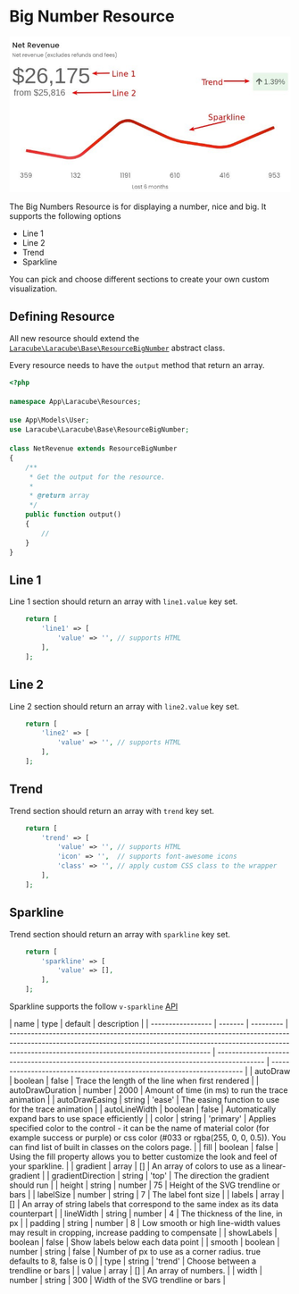 # Big Number Resource

![Big Number Sections](../assets/big-number.png)

The Big Numbers Resource is for displaying a number, nice and big. It supports the following options

- Line 1
- Line 2
- Trend
- Sparkline

You can pick and choose different sections to create your own custom visualization.

## Defining Resource

All new resource should extend the
[`Laracube\Laracube\Base\ResourceBigNumber`](https://github.com/laracube/laracube/blob/master/src/Base/ResourceBigNumber.php)
abstract class.

Every resource needs to have the `output` method that return an array.

```php
<?php

namespace App\Laracube\Resources;

use App\Models\User;
use Laracube\Laracube\Base\ResourceBigNumber;

class NetRevenue extends ResourceBigNumber
{
    /**
     * Get the output for the resource.
     *
     * @return array
     */
    public function output()
    {
        //
    }
}
```

## Line 1

Line 1 section should return an array with `line1.value` key set.

```php
    return [
        'line1' => [
            'value' => '', // supports HTML
        ],
    ];
```

## Line 2

Line 2 section should return an array with `line2.value` key set.

```php
    return [
        'line2' => [
            'value' => '', // supports HTML
        ],
    ];
```

## Trend

Trend section should return an array with `trend` key set.

```php
    return [
        'trend' => [
            'value' => '', // supports HTML
            'icon' => '',  // supports font-awesome icons
            'class' => '', // apply custom CSS class to the wrapper
        ],
    ];
```

## Sparkline

Trend section should return an array with `sparkline` key set.

```php
    return [
        'sparkline' => [
            'value' => [],
        ],
    ];
```

Sparkline supports the follow `v-sparkline` [API](https://vuetifyjs.com/en/api/v-sparkline/)

| name              | type    | default   | description                                                                                                                                                                                                          |
| ----------------- | ------- | --------- | -------------------------------------------------------------------------------------------------------------------------------------------------------------------------------------------------------------------- | ------------------------------------------------------------------------------------------- | ---------------------------------------------------------------------- |
| autoDraw          | boolean | false     | Trace the length of the line when first rendered                                                                                                                                                                     |
| autoDrawDuration  | number  | 2000      | Amount of time (in ms) to run the trace animation                                                                                                                                                                    |
| autoDrawEasing    | string  | 'ease'    | The easing function to use for the trace animation                                                                                                                                                                   |
| autoLineWidth     | boolean | false     | Automatically expand bars to use space efficiently                                                                                                                                                                   |
| color             | string  | 'primary' | Applies specified color to the control - it can be the name of material color (for example success or purple) or css color (#033 or rgba(255, 0, 0, 0.5)). You can find list of built in classes on the colors page. |
| fill              | boolean | false     | Using the fill property allows you to better customize the look and feel of your sparkline.                                                                                                                          |
| gradient          | array   | []        | An array of colors to use as a linear-gradient                                                                                                                                                                       |
| gradientDirection | string  | 'top'     | The direction the gradient should run                                                                                                                                                                                |
| height            | string  | number    | 75                                                                                                                                                                                                                   | Height of the SVG trendline or bars                                                         |
| labelSize         | number  | string    | 7                                                                                                                                                                                                                    | The label font size                                                                         |
| labels            | array   | []        | An array of string labels that correspond to the same index as its data counterpart                                                                                                                                  |
| lineWidth         | string  | number    | 4                                                                                                                                                                                                                    | The thickness of the line, in px                                                            |
| padding           | string  | number    | 8                                                                                                                                                                                                                    | Low smooth or high line-width values may result in cropping, increase padding to compensate |
| showLabels        | boolean | false     | Show labels below each data point                                                                                                                                                                                    |
| smooth            | boolean | number    | string                                                                                                                                                                                                               | false                                                                                       | Number of px to use as a corner radius. true defaults to 8, false is 0 |
| type              | string  | 'trend'   | Choose between a trendline or bars                                                                                                                                                                                   |
| value             | array   | []        | An array of numbers.                                                                                                                                                                                                 |
| width             | number  | string    | 300                                                                                                                                                                                                                  | Width of the SVG trendline or bars                                                          |

